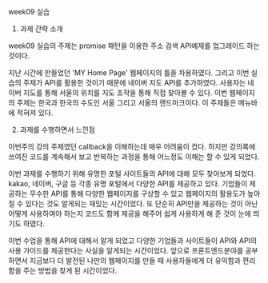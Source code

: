 week09 실습

1. 과제 간략 소개

week09 실습의 주제는 promise 패턴을 이용한 주소 검색 API예제를 업그레이드 하는 것이다.

지난 시간에 만들었던 'MY Home Page' 웹페이지의 틀을 차용하였다.
그리고 이번 실습의 주제가 API를 활용한 것이기 때문에 네이버 지도 API를 추가하였다. 
사용자는 네이버 지도를 통해 서울의 위치를 지도 조작을 통해 직접 찾아볼 수 있다.
이번 웹페이지의 주제는 한국과 한국의 수도인 서울 그리고 서울의 랜드마크이다.
이 주제들은 메뉴바에 적혀져 있다.

2. 과제를 수행하면서 느낀점

이번주의 강의 주제였던 callback을 이해하는데 매우 어려움이 컸다.
하지만 강의록에 쓰여진 코드를 계속해서 보고 반복하는 과정을 통해 어느정도 이해는 할 수 있게 되었다.

이번 과제를 수행하기 위해 유명한 포털 사이트들의 API에 대해 모두 찾아보게 되었다.
kakao, 네이버, 구글 등 각종 유명 포털에서 다양한 API를 제공하고 있다.
기업들이 제공하는 무수한 API를 통해 다양한 웹페이지를 구상할 수 있고 웹페이지의 활용도가 높아질 수 있다는 것도 알게되는 재밌는 시간이었다.
또 단순히 API만을 제공하는 것이 아닌 어떻게 사용하여야 하는지 코드도 함께 제공을 해주어 쉽게 사용하게 해 준 것이 눈에 띄기도 하였다.

이번 수업을 통해 API에 대해서 알게 되었고 다양한 기업들과 사이트들이 API와 API의 사용 가이드를 제공한다는 사실을 알게되는 시간이었다.
앞으로 프론트엔드분야를 공부하면서 지금보다 더 발전된 나만의 웹페이지를 만들 때 사용자들에게 더 유익함과 편리함을 주는 방법을 찾게 된 시간이었다.